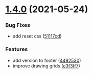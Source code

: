 # [1.4.0](https://github.com/seleb/fillp-tool/compare/v1.3.0...v1.4.0) (2021-05-24)


### Bug Fixes

* add reset css ([51117cd](https://github.com/seleb/fillp-tool/commit/51117cd4488bba65f8b4692ee621588ec6c7d8e6))


### Features

* add version to footer ([4492530](https://github.com/seleb/fillp-tool/commit/4492530ca6b63cae19760c9bb0ea6f60e9c3d852))
* improve drawing grids ([e3f3ff7](https://github.com/seleb/fillp-tool/commit/e3f3ff7d7dc3c11786cc6f79e68fa1bc01be363f))
